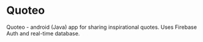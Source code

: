 # Quoteo
Quoteo - android (Java) app for sharing inspirational quotes. Uses Firebase Auth and real-time database.
